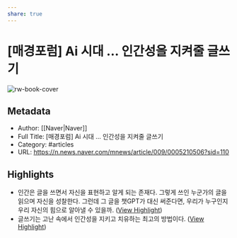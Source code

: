```yaml
---
share: true
---
```


# [매경포럼] Ai 시대 … 인간성을 지켜줄 글쓰기

![rw-book-cover](https://imgnews.pstatic.net/image/009/2023/11/06/0005210506_001_20231106164603982.jpg?type=w800)

## Metadata
- Author: [[Naver|Naver]]
- Full Title: [매경포럼] Ai 시대 … 인간성을 지켜줄 글쓰기
- Category: #articles
- URL: https://n.news.naver.com/mnews/article/009/0005210506?sid=110

## Highlights
- 인간은 글을 쓰면서 자신을 표현하고 알게 되는 존재다. 그렇게 쓰인 누군가의 글을 읽으며 자신을 성찰한다. 그런데 그 글을 챗GPT가 대신 써준다면, 우리가 누구인지 우리 자신의 힘으로 알아낼 수 있을까. ([View Highlight](https://read.readwise.io/read/01hfax2aptf2ra0p7vdjscqsrz))
- 글쓰기는 고난 속에서 인간성을 지키고 치유하는 최고의 방법이다. ([View Highlight](https://read.readwise.io/read/01hfax4717nm1mxnmjf5nftkhs))
